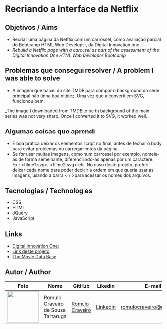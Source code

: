 # Recriando a Interface da Netflix

## Objetivos / Aims

* Recriar uma página da Netflix com um carrossel, como avaliação parcial do Bootcamp HTML Web Developer, da Digital Innovation one
* <i> Rebuild a Netflix page with a carousel as part of the assessment of the Digital Innovation One HTNL Web Developer Bootcamp</i>

## Problemas que consegui resolver / A problem I was able to solve

* A imagem que baixei do site TMDB para compor o background da série principal não tinha boa nitidez. Uma vez que a converti em SVG, funcionou bem.

_The image I downloaded from TMDB to be th background of the main series was not very sharp. Once I converted it to SVG, it worked well. _



## Algumas coisas que aprendi

* É boa prática deixar os elementos script no final, antes de fechar o body para evitar problemas no carregamentos da página. 
* Se for usar muitas imagens, como num carrossel por exemplo, nomeie-as de forma semelhante, diferenciando-as apenas por um caractere. Ex.: <filme1.svg>, <filme2.svg> etc. No caso deste projeto, preferi deixar cada nome para poder decidir a ordem em que queria usar as imagens, usando a barra < / >para acessar os nomes dos arquivos.



## Tecnologias / Technologies

* CSS
* HTML
* JQuery
* JavaScript

## Links 

* [Digital Innovation One](https://digitalinnovation.one/);
* [Link deste projeto](https://romulocraveiro.github.io/recriando-netflix/);
* [The Movie Data Base](https://www.themoviedb.org/)

## Autor / Author

| Foto                                                   | Nome                               | GitHub                                               | Likedin                                                 | E-mail                   |
| ------------------------------------------------------ | ---------------------------------- | ---------------------------------------------------- | ------------------------------------------------------- | ------------------------ |
| <img src="./img/instagram-profile.jpeg" width="100px"> | Romulo Craveiro de Sousa Tartaruga | [Romulo Craveiro](https://github.com/romulocraveiro) | [Linkedin](https://www.linkedin.com/in/romulocraveiro/) | romulocraveiro@gmail.com |